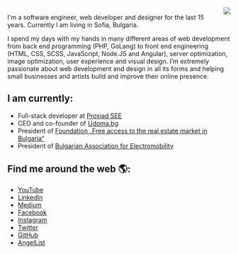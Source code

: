 <img align="right" src="https://github-readme-stats.vercel.app/api?username=vlados&hide_title=false">

I'm a software engineer, web developer and designer for the last 15 years. Currently I am living in Sofia, Bulgaria.

I spend my days with my hands in many different areas of web development from back end programming (PHP, GoLang) to front end engineering (HTML, CSS, SCSS, JavaScript, Node.JS and Angular), server optimization, image optimization, user experience and visual design. I’m extremely passionate about web development and design in all its forms and helping small businesses and artists build and improve their online presence.

## I am currently:
 - Full-stack developer at [Proxiad SEE](https://bulgaria.proxiad.com/)
 - CEO and co-founder of [Udoma.bg](https://www.udoma.bg)
 - President of [Foundation „Free access to the real estate market in Bulgaria“](https://www.udoma.bg)
 - President of [Bulgarian Association for Electromobility](https://baem.bg)

## Find me around the web 🌎:
 - [YouTube](https://www.youtube.com/user/vlados01/)
 - [LinkedIn](https://www.linkedin.com/in/vstoitsov/)
 - [Medium](https://medium.com/@vstoitsov/)
 - [Facebook](https://www.facebook.com/vlados)
 - [Instagram](https://www.instagram.com/vstoitsov/)
 - [Twitter](https://twitter.com/vlados)
 - [GitHub](https://github.com/vlados)
 - [AngelList](https://angel.co/vlados)


